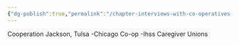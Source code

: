 ```yaml
---
{"dg-publish":true,"permalink":"/chapter-interviews-with-co-operatives-and-organizers/"}
---
```



Cooperation Jackson, Tulsa
-Chicago Co-op
-Ihss Caregiver Unions
